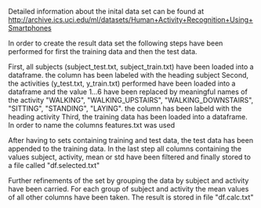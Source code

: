 Detailed information about the inital data set can be found at http://archive.ics.uci.edu/ml/datasets/Human+Activity+Recognition+Using+Smartphones

In order to create the result data set the following steps have been performed for first the training data and then the test data.

First, all subjects (subject_test.txt, subject_train.txt) have been loaded into a dataframe. the column has been labeled with the heading subject
Second, the activities (y_test.txt, y_train.txt) performed have been loaded into a dataframe and the value 1...6 have been replaced by meaningful names of the activity "WALKING", "WALKING_UPSTAIRS", "WALKING_DOWNSTAIRS", "SITTING", "STANDING", "LAYING". the column has been labeld with the heading activity
Third, the training data has been loaded into a dataframe. In order to name the columns features.txt was used

After having to sets containing training and test data, the test data has been appended to the training data. In the last step all columns containing the values subject, activity, mean or std have been filtered and finally stored to a file called "df.selected.txt"

Further refinements of the set by grouping the data by subject and activity have been carried. For each group of subject and activity the mean values of all other columns have been taken. The result is stored in file "df.calc.txt"
